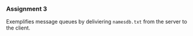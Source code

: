 ### Assignment 3

Exemplifies message queues by deliviering `namesdb.txt` from the server to the client.
